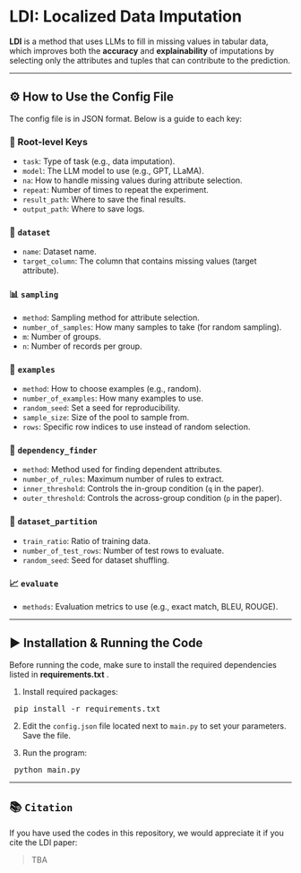 # LDI: Localized Data Imputation

**LDI** is a method that uses LLMs to fill in missing values in tabular data, which improves both the **accuracy** and **explainability** of imputations by selecting only the attributes and tuples that can contribute to the prediction.

---

## ⚙️ How to Use the Config File

The config file is in JSON format. Below is a guide to each key:

### 🔧 Root-level Keys
- `task`: Type of task (e.g., data imputation).
- `model`: The LLM model to use (e.g., GPT, LLaMA).
- `na`: How to handle missing values during attribute selection.
- `repeat`: Number of times to repeat the experiment.
- `result_path`: Where to save the final results.
- `output_path`: Where to save logs.

### 📁 `dataset`
- `name`: Dataset name.
- `target_column`: The column that contains missing values (target attribute).

### 📊 `sampling`
- `method`: Sampling method for attribute selection.
- `number_of_samples`: How many samples to take (for random sampling).
- `m`: Number of groups.
- `n`: Number of records per group.

### 🧪 `examples`
- `method`: How to choose examples (e.g., random).
- `number_of_examples`: How many examples to use.
- `random_seed`: Set a seed for reproducibility.
- `sample_size`: Size of the pool to sample from.
- `rows`: Specific row indices to use instead of random selection.

### 🧠 `dependency_finder`
- `method`: Method used for finding dependent attributes.
- `number_of_rules`: Maximum number of rules to extract.
- `inner_threshold`: Controls the in-group condition (`q` in the paper).
- `outer_threshold`: Controls the across-group condition (`p` in the paper).

### 🔀 `dataset_partition`
- `train_ratio`: Ratio of training data.
- `number_of_test_rows`: Number of test rows to evaluate.
- `random_seed`: Seed for dataset shuffling.

### 📈 `evaluate`
- `methods`: Evaluation metrics to use (e.g., exact match, BLEU, ROUGE).

---

## ▶️ Installation & Running the Code

Before running the code, make sure to install the required dependencies listed in **requirements.txt** .
1. Install required packages:

<pre> pip install -r requirements.txt </pre>

2. Edit the `config.json` file located next to `main.py` to set your parameters. Save the file.

3. Run the program:

<pre> python main.py </pre>


---

## 📚 `Citation`
If you have used the codes in this repository, we would appreciate it if you cite the LDI paper:

> TBA

